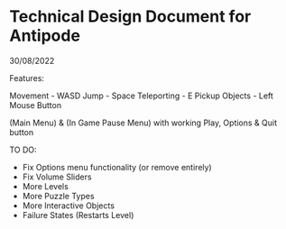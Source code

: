 # Technical Design Document for Antipode

30/08/2022

Features:

Movement        - WASD
Jump            - Space
Teleporting     - E
Pickup Objects  - Left Mouse Button

(Main Menu) & (In Game Pause Menu) with working Play, Options & Quit button





TO DO:
  - Fix Options menu functionality (or remove entirely)
  - Fix Volume Sliders
  - More Levels
  - More Puzzle Types
  - More Interactive Objects
  - Failure States (Restarts Level)
